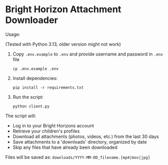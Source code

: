 # Bright Horizon Attachment Downloader

Usage:

(Tested with Python 3.13, older version might not work)

1. Copy `.env.example` to `.env` and provide username and password in `.env` file

   ```
   cp .env.example .env
   ```


2. Install dependencies:
   ```
   pip install -r requirements.txt
   ```

3. Run the script:
   ```
   python client.py
   ```

The script will:
- Log in to your Bright Horizons account
- Retrieve your children's profiles
- Download all attachments (photos, videos, etc.) from the last 30 days
- Save attachments to a 'downloads' directory, organized by date
- Skip any files that have already been downloaded

Files will be saved as: `downloads/YYYY-MM-DD_filename.[mp4|mov|jpg]`
